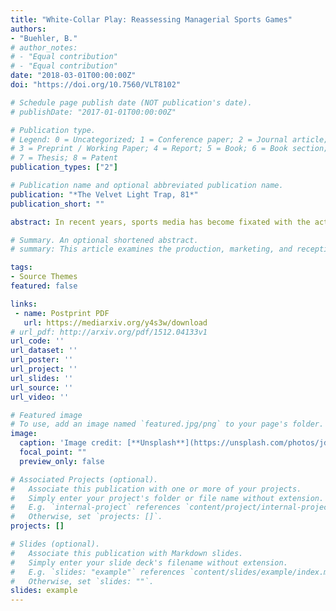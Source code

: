 ```yaml
---
title: "White-Collar Play: Reassessing Managerial Sports Games"
authors:
- "Buehler, B."
# author_notes:
# - "Equal contribution"
# - "Equal contribution"
date: "2018-03-01T00:00:00Z"
doi: "https://doi.org/10.7560/VLT8102"

# Schedule page publish date (NOT publication's date).
# publishDate: "2017-01-01T00:00:00Z"

# Publication type.
# Legend: 0 = Uncategorized; 1 = Conference paper; 2 = Journal article;
# 3 = Preprint / Working Paper; 4 = Report; 5 = Book; 6 = Book section;
# 7 = Thesis; 8 = Patent
publication_types: ["2"]

# Publication name and optional abbreviated publication name.
publication: "*The Velvet Light Trap, 81*"
publication_short: ""

abstract: In recent years, sports media has become fixated with the act of management — a fixation particularly evident in sports games that emphasize administrative tasks, like roster management, rather than athletic feats. This article considers how these managerial sports games, in simulating administrative work rather than action, turn white-collar work into entertainment and, in the process, collapse the dichotomy between work and play. While this blurring of work and play carries with it the troubling possibility of naturalizing neoliberal logic, as in the figuring of athletes as resources to be optimized, this article argues that this blurring also invites players to reflect on the conditions of their labor, potentially fostering both pleasure and critique.

# Summary. An optional shortened abstract.
# summary: This article examines the production, marketing, and reception of football films released during the classical Hollywood era – specifically focusing on efforts by the studio to create and market 'realistic' football action.

tags:
- Source Themes
featured: false

links:
 - name: Postprint PDF
   url: https://mediarxiv.org/y4s3w/download
# url_pdf: http://arxiv.org/pdf/1512.04133v1
url_code: ''
url_dataset: ''
url_poster: ''
url_project: ''
url_slides: ''
url_source: ''
url_video: ''

# Featured image
# To use, add an image named `featured.jpg/png` to your page's folder. 
image:
  caption: 'Image credit: [**Unsplash**](https://unsplash.com/photos/jdD8gXaTZsc)'
  focal_point: ""
  preview_only: false

# Associated Projects (optional).
#   Associate this publication with one or more of your projects.
#   Simply enter your project's folder or file name without extension.
#   E.g. `internal-project` references `content/project/internal-project/index.md`.
#   Otherwise, set `projects: []`.
projects: []

# Slides (optional).
#   Associate this publication with Markdown slides.
#   Simply enter your slide deck's filename without extension.
#   E.g. `slides: "example"` references `content/slides/example/index.md`.
#   Otherwise, set `slides: ""`.
slides: example
---
```


